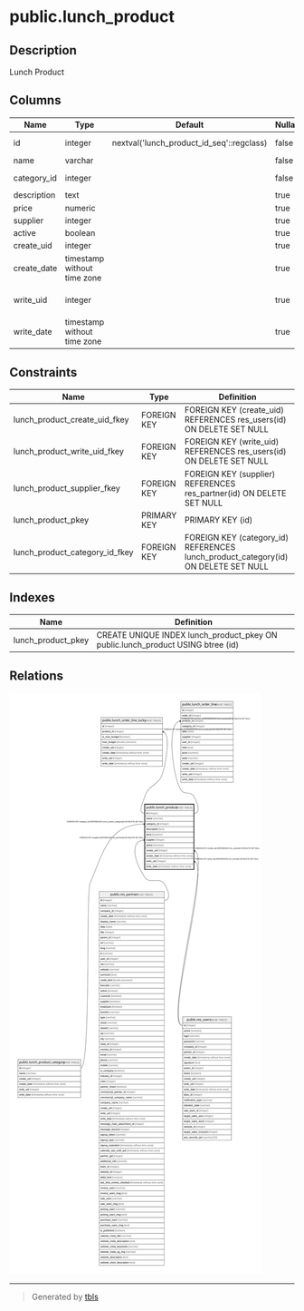 # public.lunch_product

## Description

Lunch Product

## Columns

| Name | Type | Default | Nullable | Children | Parents | Comment |
| ---- | ---- | ------- | -------- | -------- | ------- | ------- |
| id | integer | nextval('lunch_product_id_seq'::regclass) | false | [public.lunch_order_line_lucky](public.lunch_order_line_lucky.md) [public.lunch_order_line](public.lunch_order_line.md) |  |  |
| name | varchar |  | false |  |  | Product |
| category_id | integer |  | false |  | [public.lunch_product_category](public.lunch_product_category.md) | Product Category |
| description | text |  | true |  |  | Description |
| price | numeric |  | true |  |  | Price |
| supplier | integer |  | true |  | [public.res_partner](public.res_partner.md) | Vendor |
| active | boolean |  | true |  |  | Active |
| create_uid | integer |  | true |  | [public.res_users](public.res_users.md) | Created by |
| create_date | timestamp without time zone |  | true |  |  | Created on |
| write_uid | integer |  | true |  | [public.res_users](public.res_users.md) | Last Updated by |
| write_date | timestamp without time zone |  | true |  |  | Last Updated on |

## Constraints

| Name | Type | Definition |
| ---- | ---- | ---------- |
| lunch_product_create_uid_fkey | FOREIGN KEY | FOREIGN KEY (create_uid) REFERENCES res_users(id) ON DELETE SET NULL |
| lunch_product_write_uid_fkey | FOREIGN KEY | FOREIGN KEY (write_uid) REFERENCES res_users(id) ON DELETE SET NULL |
| lunch_product_supplier_fkey | FOREIGN KEY | FOREIGN KEY (supplier) REFERENCES res_partner(id) ON DELETE SET NULL |
| lunch_product_pkey | PRIMARY KEY | PRIMARY KEY (id) |
| lunch_product_category_id_fkey | FOREIGN KEY | FOREIGN KEY (category_id) REFERENCES lunch_product_category(id) ON DELETE SET NULL |

## Indexes

| Name | Definition |
| ---- | ---------- |
| lunch_product_pkey | CREATE UNIQUE INDEX lunch_product_pkey ON public.lunch_product USING btree (id) |

## Relations

![er](public.lunch_product.svg)

---

> Generated by [tbls](https://github.com/k1LoW/tbls)
